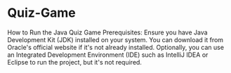 # Quiz-Game
How to Run the Java Quiz Game
Prerequisites:
Ensure you have Java Development Kit (JDK) installed on your system. You can download it from Oracle's official website if it's not already installed.
Optionally, you can use an Integrated Development Environment (IDE) such as IntelliJ IDEA or Eclipse to run the project, but it's not required.
